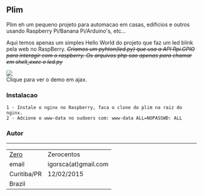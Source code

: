 Plim
-------------
Plim eh um pequeno projeto para automacao em casas, edificios e outros usando Raspberry Pi/Banana Pi/Arduino's, etc...


Aqui temos apenas um simples Hello World do projeto que faz um led blink pela web no RaspBerry.
~~*Criamos um pyhton(led.py) que usa a API Rpi.GPIO para interagir com o raspberry. Os arquivos php sao apenas para chamar em shell_exec o led.py*~~

<a href="http://pronix.com.br/projs/plim/blink.html"><img src="http://pronix.com.br/plim/img/lamp.png" /></a><br />
Clique para ver o demo em ajax.


### Instalacao

    1 - Instale o nginx no Raspberry, faca o clone do plim na raiz do nginx.
    2 - Adcione o www-data no sudoers com: www-data ALL=NOPASSWD: ALL

### Autor
-------
| | |
| ------------- | ----------- |
| [Zero ](http://plebeos1.blogspot.com) | Zerocentos |<br />
| email | igorsca(at)gmail.com |<br />
| Curitiba/PR | 12/02/2015 |<br />
| Brazil | |
